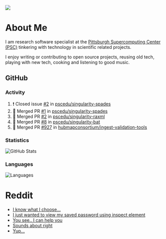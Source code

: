 ![](https://komarev.com/ghpvc/?username=icaoberg)

# About Me
I am research software specialist at the [Pittsburgh Supercomputing Center (PSC)](https://www.psc.edu/) tinkering with technology in scientific related projects.

I enjoy writing or contributing to open source projects, reusing old tech, playing with new tech, cooking and listening to good music.

## GitHub
### Activity
<!--START_SECTION:activity-->
1. ❗️ Closed issue [#2](https://github.com/pscedu/singularity-spades/issues/2) in [pscedu/singularity-spades](https://github.com/pscedu/singularity-spades)
2. 🎉 Merged PR [#1](https://github.com/pscedu/singularity-spades/pull/1) in [pscedu/singularity-spades](https://github.com/pscedu/singularity-spades)
3. 🎉 Merged PR [#2](https://github.com/pscedu/singularity-raxml/pull/2) in [pscedu/singularity-raxml](https://github.com/pscedu/singularity-raxml)
4. 🎉 Merged PR [#8](https://github.com/pscedu/singularity-bat/pull/8) in [pscedu/singularity-bat](https://github.com/pscedu/singularity-bat)
5. 🎉 Merged PR [#927](https://github.com/hubmapconsortium/ingest-validation-tools/pull/927) in [hubmapconsortium/ingest-validation-tools](https://github.com/hubmapconsortium/ingest-validation-tools)
<!--END_SECTION:activity-->

### Statistics
![GitHub Stats](https://github-readme-stats.vercel.app/api?username=icaoberg)

### Languages
![Languages](https://github-readme-stats.vercel.app/api/top-langs/?username=icaoberg)

# Reddit
<!-- BLOG-POST-LIST:START -->
- [I know what I choose…](https://www.reddit.com/r/u_icaoberg/comments/oyoolb/i_know_what_i_choose/)
- [I just wanted to view my saved password using inspect element](https://www.reddit.com/r/u_icaoberg/comments/oyol4r/i_just_wanted_to_view_my_saved_password_using/)
- [You see.. I can help you](https://www.reddit.com/r/u_icaoberg/comments/omhqz4/you_see_i_can_help_you/)
- [Sounds about right](https://www.reddit.com/r/u_icaoberg/comments/omhpq3/sounds_about_right/)
- [Yup...](https://www.reddit.com/r/u_icaoberg/comments/omhp64/yup/)
<!-- BLOG-POST-LIST:END -->
